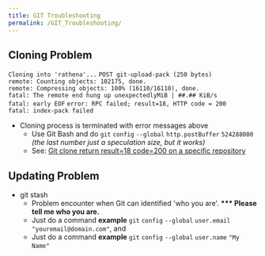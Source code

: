 ```yaml
---
title: GIT Troubleshooting
permalink: /GIT_Troubleshooting/
---
```


Cloning Problem
---------------

`Cloning into 'rathena'...`
`POST git-upload-pack (250 bytes)`
`remote: Counting objects: 102175, done.`
`remote: Compressing objects: 100% (16110/16110), done.`
`fatal: The remote end hung up unexpectedlyMiB | ##.## KiB/s`
`fatal: early EOF`
`error: RPC failed; result=18, HTTP code = 200`
`fatal: index-pack failed`

-   Cloning process is terminated with error messages above
    -   Use Git Bash and do `git` `config` `--global` `http.postBuffer` `524288000` *(the last number just a speculation size, but it works)*
    -   See: [Git clone return result=18 code=200 on a specific repository](http://stackoverflow.com/questions/12236415/git-clone-return-result-18-code-200-on-a-specific-repository)

Updating Problem
----------------

-   git stash
    -   Problem encounter when Git can identified 'who you are'. **\*\*\* Please tell me who you are.**
    -   Just do a command **example** `git` `config` `--global` `user.email` `"youremail@domain.com"`, and
    -   Just do a command **example** `git` `config` `--global` `user.name` `"My` `Name"`
